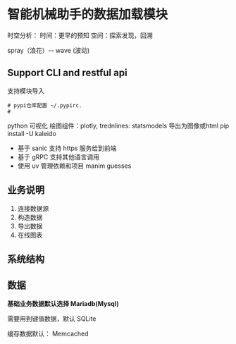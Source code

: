 # 智能机械助手的数据加载模块

时空分析：
时间：更早的预知
空间：探索发现，回溯

spray（浪花）-- wave (波动)
## Support CLI and restful api

支持模块导入

```text
# pypi仓库配置 ~/.pypirc.      
# 
```

python 可视化
绘图组件：plotly, trednlines: statsmodels
导出为图像或html
pip install -U kaleido

* 基于 sanic 支持 https 服务给到前端
* 基于 gRPC 支持其他语言调用
* 使用 uv 管理依赖和项目
manim 
guesses

## 业务说明

1. 连接数据源
2. 构造数据
3. 导出数据
4. 在线图表

## 系统结构

## 数据

**基础业务数据默认选择 Mariadb(Mysql)**

需要用到键值数据，默认 SQLite

缓存数据默认： Memcached

